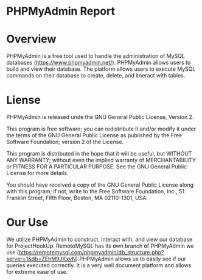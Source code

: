 # PHPMyAdmin Report

# Overview
PHPMyAdmin is a free tool used to handle the administration of MySQL databases (https://www.phpmyadmin.net/). PHPMyAdmin allows users to build and view their database. The platform allows users to execute MySQL commands on their database to create, delete, and itneract with tables.

# Liense
PHPMyAdmin is released unde the GNU General Public License, Version 2.

This program is free software; you can redistribute it and/or modify it under the terms of the GNU General Public License as published by the Free Software Foundation; version 2 of the License.

This program is distributed in the hope that it will be useful, but WITHOUT ANY WARRANTY; without even the implied warranty of MERCHANTABILITY or FITNESS FOR A PARTICULAR PURPOSE. See the GNU General Public License for more details.

You should have received a copy of the GNU General Public License along with this program; if not, write to the Free Software Foundation, Inc., 51 Franklin Street, Fifth Floor, Boston, MA 02110-1301, USA.

# Our Use
We utilize PHPMyAdmin to construct, interact with, and view our database for ProjectHookUp. RemoteMySQL has its own branch of PHPMyAdmin we use (https://remotemysql.com/phpmyadmin/db_structure.php?server=1&db=ZEhM9JKxvN).PHPMyAdmin allows us to easily see if our queries executed correctly. It is a very well document platform and allows for extreme ease of use.